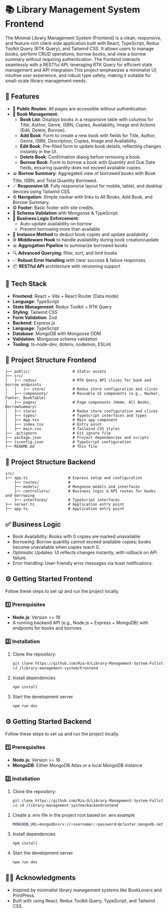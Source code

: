 # 📚 Library Management System Frontend

The Minimal Library Management System (Frontend) is a clean, responsive, and feature-rich client-side application built with React, TypeScript, Redux Toolkit Query (RTK Query), and Tailwind CSS. It allows users to manage books, perform CRUD operations, borrow books, and view a borrow summary without requiring authentication. The frontend interacts seamlessly with a RESTful API, leveraging RTK Query for efficient state management and API integration.This project emphasizes a minimalist UI, intuitive user experience, and robust type safety, making it suitable for small-scale library management needs. 



## 🚀 Features

- 🔐 **Public Routes**: All pages are accessible without authentication.
- 🔄 **Book Management**:
  - **Book List**: Displays books in a responsive table with columns for Title, Author, Genre, ISBN, Copies, Availability, Image and Actions (Edit, Delete, Borrow).
  - **Add Book**: Form to create a new book with fields for Title, Author, Genre, ISBN, Description, Copies, Image and Availability.
  - **Edit Book**: Pre-filled form to update book details, reflecting changes instantly in the UI.
  - **Delete Book**: Confirmation dialog before removing a book.
  - **Borrow Book**: Form to borrow a book with Quantity and Due Date fields, ensuring quantity does not exceed available copies.
- 📊 **Borrow Summary**: Aggregated view of borrowed books with Book Title, ISBN, and Total Quantity Borrowed.
- ✅ **Responsive UI**: Fully responsive layout for mobile, tablet, and desktop devices using Tailwind CSS.
- ⚙️ **Navigation**: Simple navbar with links to All Books, Add Book, and Borrow Summary.
- ©️ **Footer**: Basic footer with site credits.
- 🔐 **Schema Validation** with Mongoose & TypeScript
- 🔄 **Business Logic Enforcement**:
  - Auto-update availability on borrow
  - Prevent borrowing more than available
- 🧠 **Instance Method** to deduct book copies and update availability
- ⚙️ **Middleware Hook** to handle availability during book creation/update
- 📊 **Aggregation Pipeline** to summarize borrowed books
- 🔍 **Advanced Querying**: filter, sort, and limit books
- ✅ **Robust Error Handling** with clear success & failure responses
- 📦 **RESTful API** architecture with versioning support

## 🧱 Tech Stack

- **Frontend**: React + Vite + React Router (Data mode)
- **Language**: TypeScript
- **State Management**: Redux Toolkit + RTK Query
- **Styling**: Tailwind CSS
- **Form Validation**: Zod
- **Backend**: Express.js
- **Language**: TypeScript
- **Database**: MongoDB with Mongoose ODM
- **Validation**: Mongoose schema validation
- **Tooling**: ts-node-dev, dotenv, nodemon, ESLint


## 📁 Project Structure Frontend

```plaintext
├── public/                   # Static assets
├── src/
│   ├── redux/                # RTK Query API slices for book and borrow endpoints
│   │   ├── store/            # Redux store configuration and slices
│   ├── components/           # Reusable UI components (e.g., Navbar, Footer, BookTable)
│   ├── pages/                # Page components (Home, All Books, BorrowSummary)
│   ├── store/                # Redux store configuration and slices
│   ├── types/                # TypeScript interfaces and types
│   ├── App.tsx               # Main app component
│   ├── index.tsx             # Entry point
│   ├── main.css              # Tailwind CSS styles
├── .gitignore                # Git ignore file
├── package.json              # Project dependencies and scripts
├── tsconfig.json             # TypeScript configuration
├── README.md                 # This file

```

## 📁 Project Structure Backend

```plaintext
src/
├── app.ts                  # Express setup and configuration
    ├── routes/             # 
    ├── models/             # Mongoose models and interfaces
    ├── controllers/        # Business logic & API routes for books and borrowing
    ├── interfaces/         # TypeScript interfaces
├── server.ts               # Application entry point
├── app.ts                  # Application entry point

```


## ✅ Business Logic
- Book Availability: Books with 0 copies are marked unavailable.
- Borrowing: Borrow quantity cannot exceed available copies; books become unavailable when copies reach 0.
- Optimistic Updates: UI reflects changes instantly, with rollback on API failure.
- Error Handling: User-friendly error messages via toast notifications.


## ⚙️ Getting Started Frontend

Follow these steps to set up and run the project locally.

### 1️⃣ Prerequisites

- **Node.js**: Version >= 18
- A running backend API (e.g., Node.js + Express + MongoDB) with endpoints for books and borrows.

### 2️⃣ Installation

1. Clone the repository:
   ```bash
   git clone https://github.com/Rza-O/Library-Management-System-Fullstack
   cd /library-management-system/Frontend
2. Install dependencies
    ```bash
    npm install
3. Start the development server
    ```bash
    npm run dev
    ```

## ⚙️ Getting Started Backend

Follow these steps to set up and run the project locally.

### 1️⃣ Prerequisites

- **Node.js**: Version >= 18
- **MongoDB**: Either MongoDB Atlas or a local MongoDB instance

### 2️⃣ Installation

1. Clone the repository:
   ```bash
   git clone https://github.com/Rza-O/Library-Management-System-Fullstack
   cd cd /library-management-system/backendrontend
2. Create a .env file in the project root based on .env.example

    ```bash
   MONGODB_URL=mongodb+srv://<username>:<password>@cluster.mongodb.net/dbname
   ```
3. Install dependencies
    ```bash
    npm install
4. Start the development server
    ```bash
    npm run dev
    ```


## 🙏🏽 Acknowledgments
- Inspired by minimalist library management systems like BookLovers and PrintPress.
- Built with  using React, Redux Toolkit Query, TypeScript, and Tailwind CSS.
